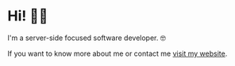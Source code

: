 # Hi! 🖖🏼
I'm a server-side focused software developer. 🤓

If you want to know more about me or contact me [visit my website](https://yael.mx).
